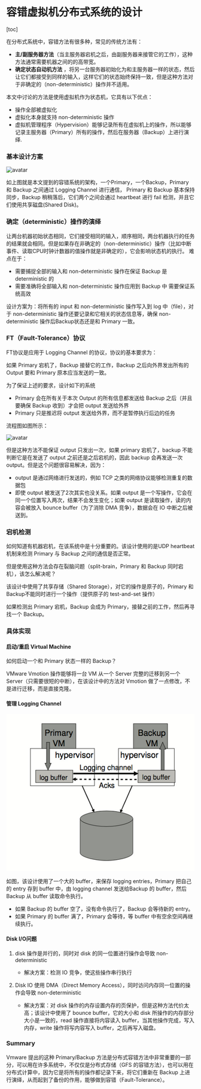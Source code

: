 
# 容错虚拟机分布式系统的设计

[toc]

在分布式系统中，容错方法有很多种，常见的传统方法有： 

- **主/副服务器方法**（当主服务器宕机之后，由副服务器来接管它的工作），这种方法通常需要机器之间的的高带宽。
- **确定状态自动机方法** ，将另一台服务器初始化为和主服务器一样的状态，然后让它们都接受到同样的输入，这样它们的状态始终保持一致，但是这种方法对于非确定的（non-deterministic）操作并不适用。 

本文中讨论的方法是使用虚拟机作为状态机，它具有以下优点：

+ 操作全部被虚拟化
+ 虚拟化本身就支持 non-deterministic 操作
+ 虚拟机管理程序（Hypervision）能够记录所有在虚拟机上的操作，所以能够记录主服务器（Primary）所有的操作，然后在服务器（Backup）上进行演绎. 

### 基本设计方案

![avatar](/Users/tangjialiang/Desktop/note/Note_LargeScale_Distributed_System/imgs/vm_architecture.jpg)

如上图就是本文提到的容错系统的架构，一个Primary，一个Backup，Primary 和 Backup 之间通过 Logging Channel 进行通信， Primary 和 Backup 基本保持同步，Backup 稍稍落后，它们两个之间会通过 heartbeat 进行 fail 检测，并且它们使用共享磁盘(Shared Disk)。

### 确定（deterministic）操作的演绎

让两台机器初始状态相同，它们接受相同的输入，顺序相同，两台机器执行的任务的结果就会相同。但是如果存在非确定的（non-deterministic）操作（比如中断事件、读取CPU时钟计数器的值操作就是非确定的），它会影响状态机的执行。
难点在于：

- 需要捕捉全部的输入和 non-deterministic 操作在保证 Backup 是deterministic 的
- 需要准确将全部输入和 non-deterministic 操作应用到 Backup 中
需要保证系统高效

设计方案为：将所有的 input 和 non-deterministic 操作写入到 log 中（file），对于 non-deterministic 操作还要记录和它相关的状态信息等，确保 non-deterministic 操作后Backup状态还是和 Primary 一致。 

### FT（Fault-Tolerance）协议

FT协议是应用于 Logging Channel 的协议，协议的基本要求为：

如果 Primary 宕机了，Backup 接替它的工作，Backup 之后向外界发出所有的Output 要和 Primary 原本应当发送的一致。

为了保证上述的要求，设计如下的系统

+ Primary 会在所有关于本次 Output 的所有信息都发送给 Backup 之后（并且要确保 Backup 收到）才会把 output 发送给外界
+ Primary 只是推迟将 output 发送给外界，而不是暂停执行后边的任务

流程图如图所示：

![avatar](/Users/tangjialiang/Desktop/note/Note_LargeScale_Distributed_System/imgs/example_primary_postpone.jpg)

但是这种方法不能保证 output 只发出一次，如果 primary 宕机了，backup 不能判断它是在发送了 output 之前还是之后宕机的，因此 backup 会再发送一次 output。但是这个问题很容易解决，因为：

+ output 是通过网络进行发送的，例如 TCP 之类的网络协议能够检测重复的数据包
+ 即使 output 被发送了2次其实也没关系。如果 output 是一个写操作，它会在同一个位置写入两次，结果不会发生变化；如果 output 是读取操作，读的内容会被放入 bounce buffer（为了消除 DMA 竞争），数据会在 IO 中断之后被送到。

### 宕机检测

如何知道有机器宕机，在该系统中是十分重要的。该设计使用的是UDP heartbeat 机制来检测 Primary 与 Backup 之间的通信是否正常。

但是使用这种方法会存在裂脑问题（split-brain，Primary 和 Backup 同时宕机），该怎么解决呢？

该设计中使用了共享存储（Shared Storage），对它的操作是原子的，Primary 和 Backup不能同时进行一个操作（提供原子的 test-and-set 操作）

如果检测出 Primary 宕机，Backup 会成为 Primary，接替之前的工作，然后再寻找一个 Backup。

### 具体实现

#### 启动/重启 Virtual Machine

如何启动一个和 Primary 状态一样的 Backup？

VMware Vmotion 操作能够将一台 VM 从一个 Server 完整的迁移到另一个 Server（只需要很短的中断），在该设计中的方法对 Vmotion 做了一点修改，不是进行迁移，而是直接克隆。

#### 管理 Logging Channel

![avatar](./imgs/4858d6a8ly1ffruxtx8wzj20ez0chwfd.jpg)

如图，该设计使用了一个大的 buffer，来保存 logging entries，Primary 把自己的 entry 存到 buffer 中，由 logging channel 发送给Backup 的 buffer，然后 Backup 从 buffer 读取命令执行。

+ 如果 Backup 的 buffer 空了，没有命令执行了，Backup 会等待新的 entry。
+ 如果 Primary 的 buffer 满了，Primary 会等待，等 buffer 中有空余空间再继续执行。

#### Disk I/O问题

1. disk 操作是并行的，同时对 disk 的同一位置进行操作会导致 non-deterministic
	- 解决方案：检测 IO 竞争，使这些操作串行执行

2. Disk IO 使用 DMA（Direct Memory Access），同时访问内存同一位置的操作会导致 non-deterministic

	- 解决方案：对 disk 操作的内存设置内存的页保护，但是这种方法代价太高；该设计中使用了 bounce buffer，它的大小和 disk 所操作的内存部分大小是一致的，read 操作直接将内容读入 buffer，当其他操作完成，写入内存，write 操作将写内容写入 buffer，之后再写入磁盘。

### Summary

Vmware 提出的这种 Primary/Backup 方法是分布式容错方法中非常重要的一部分，可以用在许多系统中，不仅仅是分布式存储（GFS 的容错方法），也可以用在分布式计算中，因为它是将所有的操作都记录下来，将它们重新在 Backup 上进行演绎，从而起到了备份的作用，能够做到容错（Fault-Tolerance）。